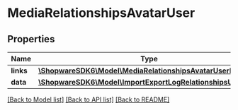 # MediaRelationshipsAvatarUser

## Properties
Name | Type | Description | Notes
------------ | ------------- | ------------- | -------------
**links** | [**\ShopwareSDK6\Model\MediaRelationshipsAvatarUserLinks**](MediaRelationshipsAvatarUserLinks.md) |  | [optional] 
**data** | [**\ShopwareSDK6\Model\ImportExportLogRelationshipsUserData**](ImportExportLogRelationshipsUserData.md) |  | [optional] 

[[Back to Model list]](../../README.md#documentation-for-models) [[Back to API list]](../../README.md#documentation-for-api-endpoints) [[Back to README]](../../README.md)

